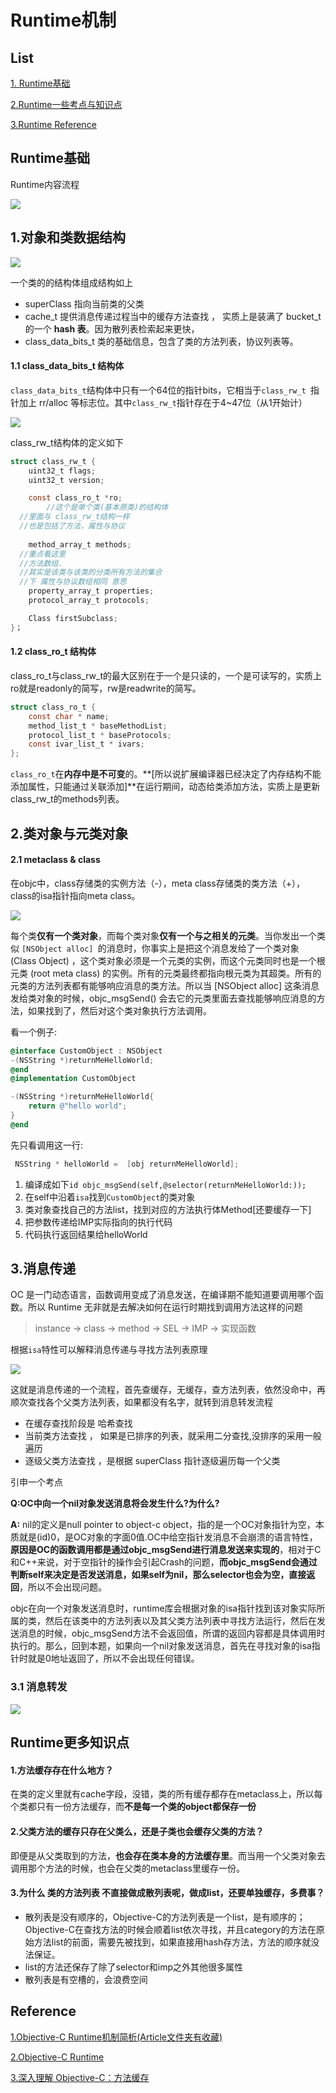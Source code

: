 # Runtime机制

## List

<a href="#Runtime Foundation">1. Runtime基础</a>

<a href="#Runtime Key Points">2.Runtime一些考点与知识点</a>

<a href="#Runtime Reference">3.Runtime Reference</a>



<a id="Runtime Foundation">

## Runtime基础

Runtime内容流程

![](http://sylarimage.oss-cn-shenzhen.aliyuncs.com/2019-03-19-022544.jpg)

## 1.对象和类数据结构

![](http://sylarimage.oss-cn-shenzhen.aliyuncs.com/2019-03-19-023218.jpg)

一个类的的结构体组成结构如上

- superClass 指向当前类的父类
- cache_t 提供消息传递过程当中的缓存方法查找 ， 实质上是装满了 bucket_t 的一个 **hash 表**。因为散列表检索起来更快，
- class_data_bits_t 类的基础信息，包含了类的方法列表，协议列表等。

#### 1.1 class_data_bits_t 结构体

`class_data_bits_t`结构体中只有一个64位的指针bits，它相当于`class_rw_t `指针加上 rr/alloc 等标志位。其中`class_rw_t`指针存在于4~47位（从1开始计）

![](http://sylarimage.oss-cn-shenzhen.aliyuncs.com/2019-03-19-023930.png)

class_rw_t结构体的定义如下

```objective-c
struct class_rw_t {
    uint32_t flags;
    uint32_t version;

    const class_ro_t *ro;
		//这个是单个类(基本原类)的结构体
  //里面与 class_rw_t结构一样
  //也是包括了方法，属性与协议
  
    method_array_t methods;
  //重点看这里
  //方法数组.
  //其实是该类与该类的分类所有方法的集合
  //下 属性与协议数组相同 意思
    property_array_t properties;
    protocol_array_t protocols;

    Class firstSubclass;
}；
```



#### 1.2 class_ro_t 结构体

class_ro_t与class_rw_t的最大区别在于一个是只读的，一个是可读写的，实质上ro就是readonly的简写，rw是readwrite的简写。

```objective-c
struct class_ro_t {
    const char * name;
    method_list_t * baseMethodList;
    protocol_list_t * baseProtocols;
    const ivar_list_t * ivars;
};
```

`class_ro_t`在**内存中是不可变**的。**[所以说扩展编译器已经决定了内存结构不能添加属性，只能通过关联添加]**在运行期间，动态给类添加方法，实质上是更新class_rw_t的methods列表。



## 2.类对象与元类对象

#### 2.1 metaclass & class

在objc中，class存储类的实例方法（-），meta class存储类的类方法（+），class的isa指针指向meta class。

![](http://sylarimage.oss-cn-shenzhen.aliyuncs.com/2019-03-19-023919.jpg)



每个类**仅有一个类对象**，而每个类对象**仅有一个与之相关的元类**。当你发出一个类似 `[NSObject alloc] `的消息时，你事实上是把这个消息发给了一个类对象 (Class Object) ，这个类对象必须是一个元类的实例，而这个元类同时也是一个根元类 (root meta class) 的实例。所有的元类最终都指向根元类为其超类。所有的元类的方法列表都有能够响应消息的类方法。所以当 [NSObject alloc] 这条消息发给类对象的时候，objc_msgSend() 会去它的元类里面去查找能够响应消息的方法，如果找到了，然后对这个类对象执行方法调用。

看一个例子:

```objective-c
@interface CustomObject : NSObject
-(NSString *)returnMeHelloWorld;
@end
@implementation CustomObject

-(NSString *)returnMeHelloWorld{
    return @"hello world";
}
@end
```

先只看调用这一行:

```objective-c
 NSString * helloWorld =  [obj returnMeHelloWorld];
```

1. 编译成如下`id objc_msgSend(self,@selector(returnMeHelloWorld:));`
2. 在self中沿着`isa`找到`CustomObject`的类对象
3. 类对象查找自己的方法list，找到对应的方法执行体Method[还要缓存一下]
4. 把参数传递给IMP实际指向的执行代码
5. 代码执行返回结果给helloWorld

## 3.消息传递

OC 是一门动态语言，函数调用变成了消息发送，在编译期不能知道要调用哪个函数。所以 Runtime 无非就是去解决如何在运行时期找到调用方法这样的问题

> instance -> class -> method -> SEL -> IMP -> 实现函数

根据`isa`特性可以解释消息传递与寻找方法列表原理

![](http://sylarimage.oss-cn-shenzhen.aliyuncs.com/2019-03-19-061439.jpg)



这就是消息传递的一个流程，首先查缓存，无缓存，查方法列表，依然没命中，再顺次查找各个父类方法列表，如果都没有名字，就转到消息转发流程

- 在缓存查找阶段是 哈希查找
- 当前类方法查找 ， 如果是已排序的列表，就采用二分查找,没排序的采用一般遍历
- 逐级父类方法查找 ，是根据 superClass 指针逐级遍历每一个父类



引申一个考点

**Q:OC中向一个nil对象发送消息将会发生什么?为什么?**

**A:** nil的定义是null pointer to object-c object，指的是一个OC对象指针为空，本质就是(id)0，是OC对象的字面0值.OC中给空指针发消息不会崩溃的语言特性，**原因是OC的函数调用都是通过objc_msgSend进行消息发送来实现的**，相对于C和C++来说，对于空指针的操作会引起Crash的问题，**而objc_msgSend会通过判断self来决定是否发送消息，如果self为nil，那么selector也会为空，直接返回**，所以不会出现问题。

objc在向一个对象发送消息时，runtime库会根据对象的isa指针找到该对象实际所属的类，然后在该类中的方法列表以及其父类方法列表中寻找方法运行，然后在发送消息的时候，objc_msgSend方法不会返回值，所谓的返回内容都是具体调用时执行的。那么，回到本题，如果向一个nil对象发送消息，首先在寻找对象的isa指针时就是0地址返回了，所以不会出现任何错误。



### 3.1 消息转发

![](http://sylarimage.oss-cn-shenzhen.aliyuncs.com/2019-03-19-061727.jpg)



<a id="Runtime Key Points">

## Runtime更多知识点

#### 1.方法缓存存在什么地方？

在类的定义里就有cache字段，没错，类的所有缓存都存在metaclass上，所以每个类都只有一份方法缓存，而**不是每一个类的object都保存一份**

#### 2.父类方法的缓存只存在父类么，还是子类也会缓存父类的方法？

即便是从父类取到的方法，**也会存在类本身的方法缓存里**。而当用一个父类对象去调用那个方法的时候，也会在父类的metaclass里缓存一份。

#### 3.为什么 类的方法列表 不直接做成散列表呢，做成list，还要单独缓存，多费事？

- 散列表是没有顺序的，Objective-C的方法列表是一个list，是有顺序的；Objective-C在查找方法的时候会顺着list依次寻找，并且category的方法在原始方法list的前面，需要先被找到，如果直接用hash存方法，方法的顺序就没法保证。
- list的方法还保存了除了selector和imp之外其他很多属性
- 散列表是有空槽的，会浪费空间



<a id="Runtime Reference">

## Reference

[1.Objective-C Runtime机制简析(Article文件夹有收藏)](https://www.jianshu.com/p/0a4e5b944d7d)

[2.Objective-C Runtime](http://yulingtianxia.com/blog/2014/11/05/objective-c-runtime/)

[3.深入理解 Objective-C：方法缓存](https://tech.meituan.com/2015/08/12/deep-understanding-object-c-of-method-caching.html)

